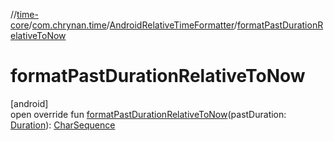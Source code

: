 //[time-core](../../../index.md)/[com.chrynan.time](../index.md)/[AndroidRelativeTimeFormatter](index.md)/[formatPastDurationRelativeToNow](format-past-duration-relative-to-now.md)

# formatPastDurationRelativeToNow

[android]\
open override fun [formatPastDurationRelativeToNow](format-past-duration-relative-to-now.md)(pastDuration: [Duration](https://kotlinlang.org/api/latest/jvm/stdlib/kotlin.time/-duration/index.html)): [CharSequence](https://kotlinlang.org/api/latest/jvm/stdlib/kotlin/-char-sequence/index.html)
